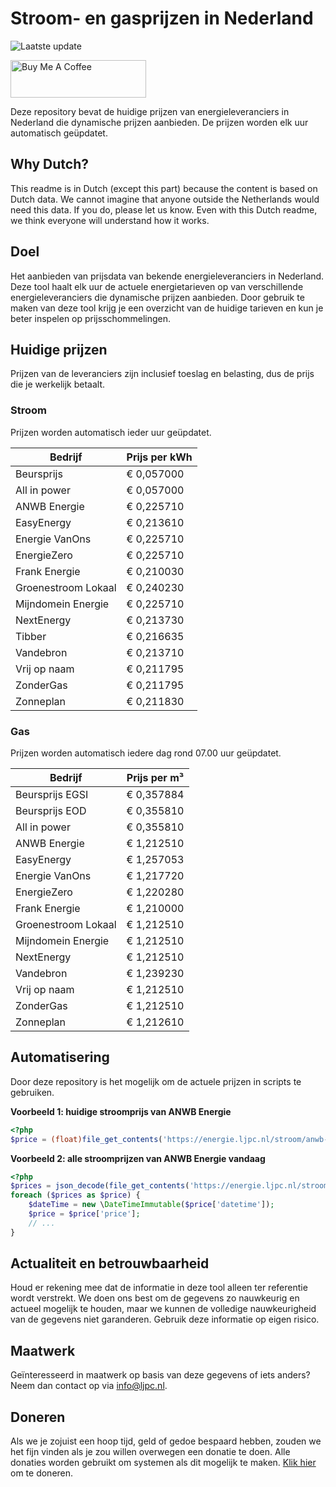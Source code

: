 # Stroom- en gasprijzen in Nederland

![Laatste update](https://img.shields.io/badge/laatste%20update-2025--05--29%2023%3A00%20CET-brightgreen)

<a href="https://www.buymeacoffee.com/Lars-" target="_blank"><img src="https://cdn.buymeacoffee.com/buttons/v2/default-orange.png" alt="Buy Me A Coffee" height="60" style="height: 60px !important;width: 217px !important;" ></a>

Deze repository bevat de huidige prijzen van energieleveranciers in Nederland die dynamische prijzen aanbieden. De prijzen worden elk uur automatisch geüpdatet.

## Why Dutch?

This readme is in Dutch (except this part) because the content is based on Dutch data. We cannot imagine that anyone outside the Netherlands would need this data. If you do, please let us know. Even with this Dutch readme, we think
everyone will understand how it works.

## Doel

Het aanbieden van prijsdata van bekende energieleveranciers in Nederland. Deze tool haalt elk uur de actuele energietarieven op van verschillende energieleveranciers die dynamische prijzen aanbieden. Door gebruik te maken van deze tool
krijg je een overzicht van de huidige tarieven en kun je beter inspelen op prijsschommelingen.

## Huidige prijzen

Prijzen van de leveranciers zijn inclusief toeslag en belasting, dus de prijs die je werkelijk betaalt.

### Stroom

Prijzen worden automatisch ieder uur geüpdatet.

 Bedrijf | Prijs per kWh 
---------|---------------
Beursprijs | € 0,057000
All in power | € 0,057000
ANWB Energie | € 0,225710
EasyEnergy | € 0,213610
Energie VanOns | € 0,225710
EnergieZero | € 0,225710
Frank Energie | € 0,210030
Groenestroom Lokaal | € 0,240230
Mijndomein Energie | € 0,225710
NextEnergy | € 0,213730
Tibber | € 0,216635
Vandebron | € 0,213710
Vrij op naam | € 0,211795
ZonderGas | € 0,211795
Zonneplan | € 0,211830


### Gas

Prijzen worden automatisch iedere dag rond 07.00 uur geüpdatet.

 Bedrijf | Prijs per m³ 
---------|--------------
Beursprijs EGSI | € 0,357884
Beursprijs EOD | € 0,355810
All in power | € 0,355810
ANWB Energie | € 1,212510
EasyEnergy | € 1,257053
Energie VanOns | € 1,217720
EnergieZero | € 1,220280
Frank Energie | € 1,210000
Groenestroom Lokaal | € 1,212510
Mijndomein Energie | € 1,212510
NextEnergy | € 1,212510
Vandebron | € 1,239230
Vrij op naam | € 1,212510
ZonderGas | € 1,212510
Zonneplan | € 1,212610


## Automatisering

Door deze repository is het mogelijk om de actuele prijzen in scripts te gebruiken.

**Voorbeeld 1: huidige stroomprijs van ANWB Energie**

```php
<?php
$price = (float)file_get_contents('https://energie.ljpc.nl/stroom/anwb-energie-nu.txt');

```

**Voorbeeld 2: alle stroomprijzen van ANWB Energie vandaag**

```php
<?php
$prices = json_decode(file_get_contents('https://energie.ljpc.nl/stroom/all-in-power-vandaag.json'),true);
foreach ($prices as $price) {
    $dateTime = new \DateTimeImmutable($price['datetime']);
    $price = $price['price'];
    // ...
}
```

## Actualiteit en betrouwbaarheid

Houd er rekening mee dat de informatie in deze tool alleen ter referentie wordt verstrekt. We doen ons best om de gegevens zo nauwkeurig en actueel mogelijk te houden, maar we kunnen de volledige nauwkeurigheid van de gegevens niet
garanderen. Gebruik deze informatie op eigen risico.

## Maatwerk

Geïnteresseerd in maatwerk op basis van deze gegevens of iets anders? Neem dan contact op
via [info@ljpc.nl](mailto:info@ljpc.nl?subject=Energie%20prijzen).

## Doneren

Als we je zojuist een hoop tijd, geld of gedoe bespaard hebben, zouden we het fijn vinden als je zou willen overwegen een
donatie te doen. Alle donaties worden gebruikt om systemen als dit mogelijk te
maken. [Klik hier](https://www.buymeacoffee.com/Lars-) om te doneren.
